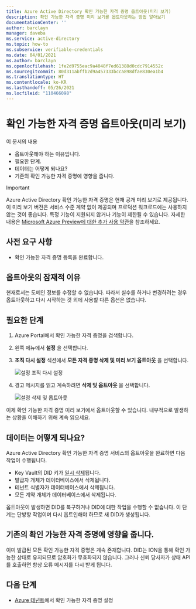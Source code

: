 ```yaml
---
title: Azure Active Directory 확인 가능한 자격 증명 옵트아웃(미리 보기)
description: 확인 가능한 자격 증명 미리 보기를 옵트아웃하는 방법 알아보기
documentationCenter: ''
author: barclayn
manager: daveba
ms.service: active-directory
ms.topic: how-to
ms.subservice: verifiable-credentials
ms.date: 04/01/2021
ms.author: barclayn
ms.openlocfilehash: 1fe2d9755eac9a4048f7ed61388d0cdc7914552c
ms.sourcegitcommit: 80d311abffb2d9a457333bcca898dfae830ea1b4
ms.translationtype: HT
ms.contentlocale: ko-KR
ms.lasthandoff: 05/26/2021
ms.locfileid: "110466098"
---
```

# <a name="opt-out-of-the-verifiable-credentials-preview"></a>확인 가능한 자격 증명 옵트아웃(미리 보기)

이 문서의 내용

- 옵트아웃해야 하는 이유입니다.
- 필요한 단계.
- 데이터는 어떻게 되나요?
- 기존의 확인 가능한 자격 증명에 영향을 줍니다.

> [!IMPORTANT]
> Azure Active Directory 확인 가능한 자격 증명은 현재 공개 미리 보기로 제공됩니다.
> 이 미리 보기 버전은 서비스 수준 계약 없이 제공되며 프로덕션 워크로드에는 사용하지 않는 것이 좋습니다. 특정 기능이 지원되지 않거나 기능이 제한될 수 있습니다. 자세한 내용은 [Microsoft Azure Preview에 대한 추가 사용 약관](https://azure.microsoft.com/support/legal/preview-supplemental-terms/)을 참조하세요.

## <a name="prerequisites"></a>사전 요구 사항

- 확인 가능한 자격 증명 등록을 완료합니다.

## <a name="potential-reasons-for-opting-out"></a>옵트아웃의 잠재적 이유

현재로서는 도메인 정보를 수정할 수 없습니다. 따라서 실수를 하거나 변경하려는 경우 옵트아웃하고 다시 시작하는 것 외에 사용할 다른 옵션은 없습니다.

## <a name="the-steps-required"></a>필요한 단계

1. Azure Portal에서 확인 가능한 자격 증명을 검색합니다.
2. 왼쪽 메뉴에서 **설정** 을 선택합니다.
3. **조직 다시 설정** 섹션에서 **모든 자격 증명 삭제 및 미리 보기 옵트아웃** 을 선택합니다.

   ![설정 조직 다시 설정](media/how-to-opt-out/settings-reset.png)

4. 경고 메시지를 읽고 계속하려면 **삭제 및 옵트아웃** 을 선택합니다.

   ![설정 삭제 및 옵트아웃](media/how-to-opt-out/delete-and-opt-out.png)

이제 확인 가능한 자격 증명 미리 보기에서 옵트아웃할 수 있습니다. 내부적으로 발생하는 상황을 이해하기 위해 계속 읽으세요.

## <a name="what-happens-to-your-data"></a>데이터는 어떻게 되나요?

Azure Active Directory 확인 가능한 자격 증명 서비스의 옵트아웃을 완료하면 다음 작업이 수행됩니다.

- Key Vault의 DID 키가 [일시 삭제](../../key-vault/general/soft-delete-overview.md)됩니다.
- 발급자 개체가 데이터베이스에서 삭제됩니다.
- 테넌트 식별자가 데이터베이스에서 삭제됩니다. 
- 모든 계약 개체가 데이터베이스에서 삭제됩니다.

옵트아웃이 발생하면 DID를 복구하거나 DID에 대한 작업을 수행할 수 없습니다. 이 단계는 단방향 작업이며 다시 옵트인해야 하므로 새 DID가 생성됩니다.  

## <a name="effect-on-existing-verifiable-credentials"></a>기존의 확인 가능한 자격 증명에 영향을 줍니다.

이미 발급된 모든 확인 가능한 자격 증명은 계속 존재합니다. DID는 ION을 통해 확인 가능한 상태로 유지되므로 암호화가 무효화되지 않습니다.
그러나 신뢰 당사자가 상태 API를 호출하면 항상 오류 메시지를 다시 받게 됩니다.

## <a name="next-steps"></a>다음 단계

- [Azure 테넌트](get-started-verifiable-credentials.md)에서 확인 가능한 자격 증명 설정